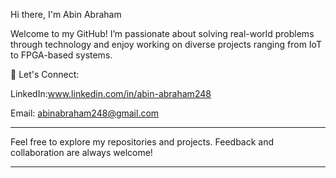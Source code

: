 
Hi there, I'm Abin Abraham


Welcome to my GitHub! I’m passionate about solving real-world problems through technology and enjoy working on diverse projects ranging from IoT to FPGA-based systems.


 
💼 Let's Connect:

LinkedIn:www.linkedin.com/in/abin-abraham248

Email: abinabraham248@gmail.com



---

Feel free to explore my repositories and projects. Feedback and collaboration are always welcome!

---



